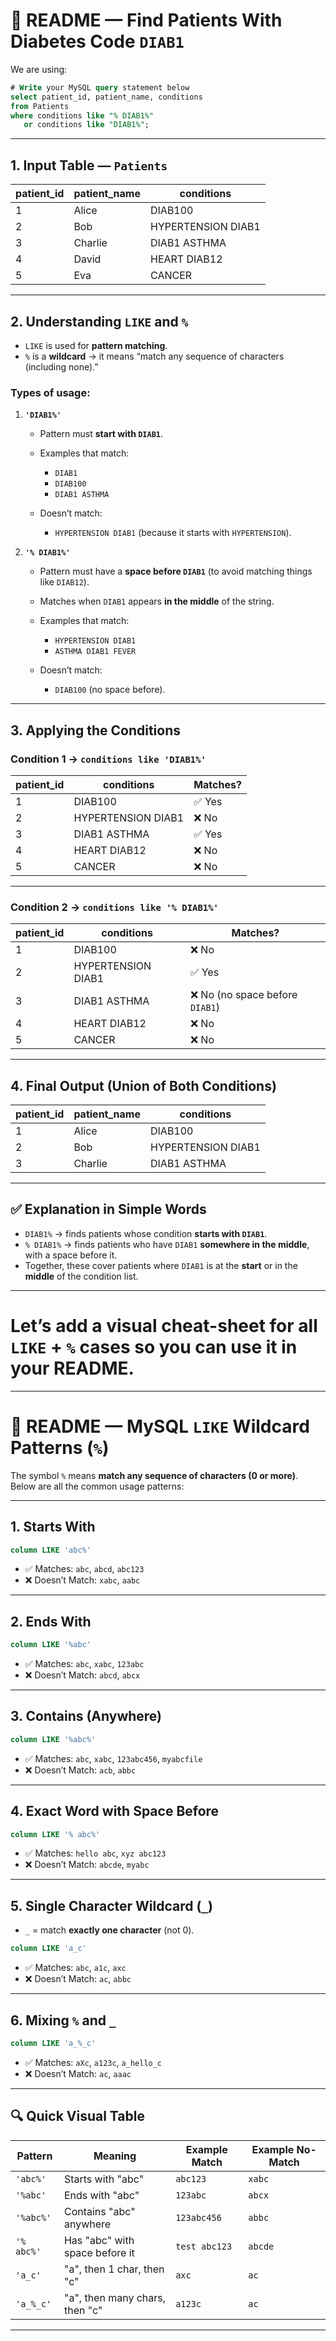 

# 📝 README — Find Patients With Diabetes Code `DIAB1`

We are using:

```sql
# Write your MySQL query statement below
select patient_id, patient_name, conditions
from Patients
where conditions like "% DIAB1%"
   or conditions like "DIAB1%";
```

---

## 1. Input Table — `Patients`

| patient\_id | patient\_name | conditions         |
| ----------- | ------------- | ------------------ |
| 1           | Alice         | DIAB100            |
| 2           | Bob           | HYPERTENSION DIAB1 |
| 3           | Charlie       | DIAB1 ASTHMA       |
| 4           | David         | HEART DIAB12       |
| 5           | Eva           | CANCER             |

---

## 2. Understanding `LIKE` and `%`

* `LIKE` is used for **pattern matching**.
* `%` is a **wildcard** → it means “match any sequence of characters (including none).”

### Types of usage:

1. **`'DIAB1%'`**

   * Pattern must **start with `DIAB1`**.
   * Examples that match:

     * `DIAB1`
     * `DIAB100`
     * `DIAB1 ASTHMA`
   * Doesn’t match:

     * `HYPERTENSION DIAB1` (because it starts with `HYPERTENSION`).

2. **`'% DIAB1%'`**

   * Pattern must have a **space before `DIAB1`** (to avoid matching things like `DIAB12`).
   * Matches when `DIAB1` appears **in the middle** of the string.
   * Examples that match:

     * `HYPERTENSION DIAB1`
     * `ASTHMA DIAB1 FEVER`
   * Doesn’t match:

     * `DIAB100` (no space before).

---

## 3. Applying the Conditions

### Condition 1 → `conditions like 'DIAB1%'`

| patient\_id | conditions         | Matches? |
| ----------- | ------------------ | -------- |
| 1           | DIAB100            | ✅ Yes    |
| 2           | HYPERTENSION DIAB1 | ❌ No     |
| 3           | DIAB1 ASTHMA       | ✅ Yes    |
| 4           | HEART DIAB12       | ❌ No     |
| 5           | CANCER             | ❌ No     |

---

### Condition 2 → `conditions like '% DIAB1%'`

| patient\_id | conditions         | Matches?                       |
| ----------- | ------------------ | ------------------------------ |
| 1           | DIAB100            | ❌ No                           |
| 2           | HYPERTENSION DIAB1 | ✅ Yes                          |
| 3           | DIAB1 ASTHMA       | ❌ No (no space before `DIAB1`) |
| 4           | HEART DIAB12       | ❌ No                           |
| 5           | CANCER             | ❌ No                           |

---

## 4. Final Output (Union of Both Conditions)

| patient\_id | patient\_name | conditions         |
| ----------- | ------------- | ------------------ |
| 1           | Alice         | DIAB100            |
| 2           | Bob           | HYPERTENSION DIAB1 |
| 3           | Charlie       | DIAB1 ASTHMA       |

---

## ✅ Explanation in Simple Words

* `DIAB1%` → finds patients whose condition **starts with `DIAB1`**.
* `% DIAB1%` → finds patients who have `DIAB1` **somewhere in the middle**, with a space before it.
* Together, these cover patients where `DIAB1` is at the **start** or in the **middle** of the condition list.

---

# Let’s add a **visual cheat-sheet** for all `LIKE` + `%` cases so you can use it in your README.

---

# 📝 README — MySQL `LIKE` Wildcard Patterns (`%`)

The symbol `%` means **match any sequence of characters (0 or more)**.
Below are all the common usage patterns:

---

## 1. **Starts With**

```sql
column LIKE 'abc%'
```

* ✅ Matches: `abc`, `abcd`, `abc123`
* ❌ Doesn’t Match: `xabc`, `aabc`

---

## 2. **Ends With**

```sql
column LIKE '%abc'
```

* ✅ Matches: `abc`, `xabc`, `123abc`
* ❌ Doesn’t Match: `abcd`, `abcx`

---

## 3. **Contains (Anywhere)**

```sql
column LIKE '%abc%'
```

* ✅ Matches: `abc`, `xabc`, `123abc456`, `myabcfile`
* ❌ Doesn’t Match: `acb`, `abbc`

---

## 4. **Exact Word with Space Before**

```sql
column LIKE '% abc%'
```

* ✅ Matches: `hello abc`, `xyz abc123`
* ❌ Doesn’t Match: `abcde`, `myabc`

---

## 5. **Single Character Wildcard (`_`)**

* `_` = match **exactly one character** (not 0).

```sql
column LIKE 'a_c'
```

* ✅ Matches: `abc`, `a1c`, `axc`
* ❌ Doesn’t Match: `ac`, `abbc`

---

## 6. **Mixing `%` and `_`**

```sql
column LIKE 'a_%_c'
```

* ✅ Matches: `aXc`, `a123c`, `a_hello_c`
* ❌ Doesn’t Match: `ac`, `aaac`

---

## 🔍 Quick Visual Table

| Pattern    | Meaning                        | Example Match | Example No-Match |
| ---------- | ------------------------------ | ------------- | ---------------- |
| `'abc%'`   | Starts with "abc"              | `abc123`      | `xabc`           |
| `'%abc'`   | Ends with "abc"                | `123abc`      | `abcx`           |
| `'%abc%'`  | Contains "abc" anywhere        | `123abc456`   | `abbc`           |
| `'% abc%'` | Has "abc" with space before it | `test abc123` | `abcde`          |
| `'a_c'`    | "a", then 1 char, then "c"     | `axc`         | `ac`             |
| `'a_%_c'`  | "a", then many chars, then "c" | `a123c`       | `ac`             |

---


